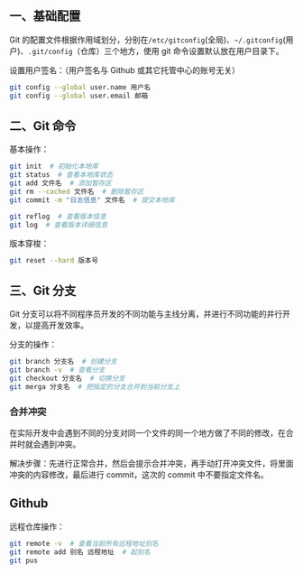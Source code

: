 ## 一、基础配置

Git 的配置文件根据作用域划分，分别在`/etc/gitconfig`(全局)、`~/.gitconfig`(用户)、`.git/config`（仓库）三个地方，使用 git 命令设置默认放在用户目录下。

设置用户签名：（用户签名与 Github 或其它托管中心的账号无关）

```bash
git config --global user.name 用户名
git config --global user.email 邮箱
```

## 二、Git 命令

基本操作：

```bash
git init  # 初始化本地库
git status  # 查看本地库状态
git add 文件名  # 添加暂存区
git rm --cached 文件名  # 删除暂存区
git commit -m "日志信息" 文件名  # 提交本地库

git reflog  # 查看版本信息
git log  # 查看版本详细信息
```

版本穿梭：

```bash
git reset --hard 版本号
```

## 三、Git 分支

Git 分支可以将不同程序员开发的不同功能与主线分离，并进行不同功能的并行开发，以提高开发效率。

分支的操作：

```bash
git branch 分支名  # 创建分支
git branch -v  # 查看分支
git checkout 分支名  # 切换分支
git merga 分支名  # 把指定的分支合并到当前分支上
```

### 合并冲突

在实际开发中会遇到不同的分支对同一个文件的同一个地方做了不同的修改，在合并时就会遇到冲突。

解决步骤：先进行正常合并，然后会提示合并冲突，再手动打开冲突文件，将里面冲突的内容修改，最后进行 commit，这次的 commit 中不要指定文件名。

## Github

远程仓库操作：

```bash
git remote -v  # 查看当前所有远程地址别名
git remote add 别名 远程地址  # 起别名
git pus
```
